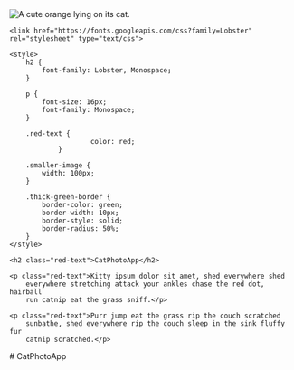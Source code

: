 <!doctype>
<html>
<head>
	<title>CatPhotoApp</title>
</head>
<body>
	<img class="smaller image thick-green-border" src="https://bit.ly/fcc-relaxing-cat" alt="A cute orange lying on its cat.">
	
	<link href="https://fonts.googleapis.com/css?family=Lobster" rel="stylesheet" type="text/css">
	
	<style>
		h2 {
			font-family: Lobster, Monospace;
		}

		p {
			font-size: 16px;
			font-family: Monospace;
		}
		
		.red-text {
                        color: red;
                }
		
		.smaller-image {
			width: 100px;
		}
		
		.thick-green-border {
			border-color: green;
			border-width: 10px;
			border-style: solid;
			border-radius: 50%;
		}
	</style>

	<h2 class="red-text">CatPhotoApp</h2>

	<p class="red-text">Kitty ipsum dolor sit amet, shed everywhere shed 
		everywhere stretching attack your ankles chase the red dot, hairball 
		run catnip eat the grass sniff.</p>
	
	<p class="red-text">Purr jump eat the grass rip the couch scratched 
		sunbathe, shed everywhere rip the couch sleep in the sink fluffy fur 
		catnip scratched.</p>
</body>
</html># CatPhotoApp


